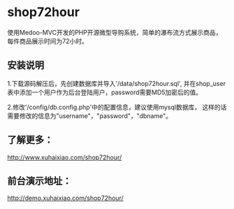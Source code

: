 shop72hour
==========

使用Medoo-MVC开发的PHP开源微型导购系统，简单的瀑布流方式展示商品，每件商品展示时间为72小时。

## 安装说明

1.下载源码解压后，先创建数据库并导入'/data/shop72hour.sql',
并在shop_user表中添加一个用户作为后台登陆用户，password需要MD5加密后的值。

2.修改'/config/db.config.php'中的配置信息，建议使用mysql数据库，
这样的话需要修改的信息为"username"，"password"，"dbname"。

## 了解更多：

http://www.xuhaixiao.com/shop72hour/

## 前台演示地址：

http://demo.xuhaixiao.com/shop72hour/